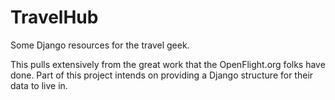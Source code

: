 # TravelHub
Some Django resources for the travel geek.

This pulls extensively from the great work that the OpenFlight.org folks have done. Part of this project intends on 
providing a Django structure for their data to live in.
